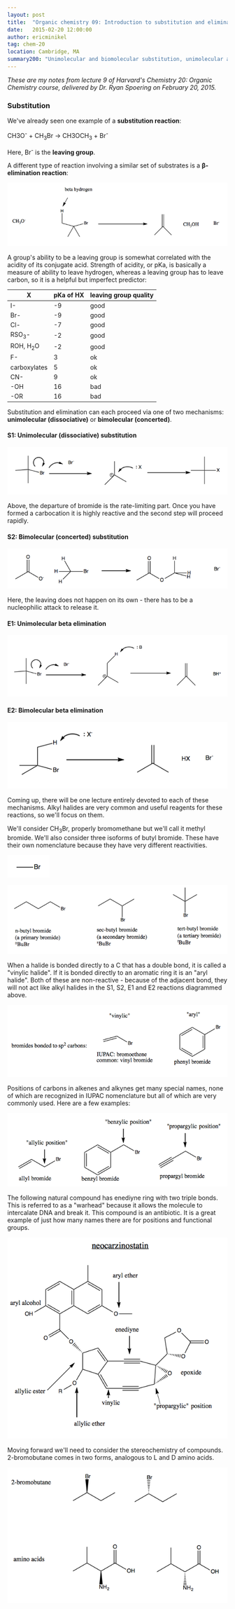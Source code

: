 ```yaml
---
layout: post
title:  "Organic chemistry 09: Introduction to substitution and elimination"
date:   2015-02-20 12:00:00
author: ericminikel
tag: chem-20
location: Cambridge, MA
summary200: "Unimolecular and biomolecular substitution, unimolecular and bimolecular elimination, position naming, and neocarzinostatin."
---
```


*These are my notes from lecture 9 of Harvard's Chemistry 20: Organic Chemistry course, delivered by Dr. Ryan Spoering on February 20, 2015.*

### Substitution

We've already seen one example of a **substitution reaction**:

CH<suub>3</sub>O<sup>-</sup> + CH<sub>3</sub>Br &rarr; CH<suub>3</sub>OCH<sub>3</sub> + Br<sup>-</sup>

Here, Br<sup>-</sup> is the **leaving group**.

A different type of reaction involving a similar set of substrates is a **&beta;-elimination reaction**:

![](/media/2015/02/beta-elimination.png)

A group's ability to be a leaving group is somewhat correlated with the acidity of its conjugate acid. Strength of acidity, or pKa, is basically a measure of ability to leave hydrogen, whereas a leaving group has to leave carbon, so it is a helpful but imperfect predictor:

| X | pKa of HX | leaving group quality |
| ---- | ---- | ---- |
| I- | -9 | good |
| Br- | -9 | good |
| Cl- | -7 | good |
| RSO<sub>3</sub>- | -2 | good |
| ROH, H<sub>2</sub>O | -2 | good |
| F- | 3 | ok |
| carboxylates | 5 | ok |
| CN- | 9 | ok |
| -OH | 16 | bad |
| -OR | 16 | bad |

Substitution and elimination can each proceed via one of two mechanisms: **unimolecular (dissociative)** or **bimolecular (concerted)**.

#### S1: Unimolecular (dissociative) substitution

![](/media/2015/02/unimolecular-substitution.png)

Above, the departure of bromide is the rate-limiting part. Once you have formed a carbocation it is highly reactive and the second step will proceed rapidly.

#### S2: Bimolecular (concerted) substitution

![](/media/2015/02/bimolecular-substitution.png)

Here, the leaving does not happen on its own - there has to be a nucleophilic attack to release it.

#### E1: Unimolecular beta elimination

![](/media/2015/02/unimolecular-beta-elimination.png)

#### E2: Bimolecular beta elimination

![](/media/2015/02/bimolecular-beta-elimination.png)

Coming up, there will be one lecture entirely devoted to each of these mechanisms. Alkyl halides are very common and useful reagents for these reactions, so we'll focus on them.

We'll consider CH<sub>3</sub>Br, properly bromomethane but we'll call it methyl bromide. We'll also consider three isoforms of butyl bromide. These have their own nomenclature because they have very different reactivities.

![](/media/2015/02/methyl-bromide.png)

![](/media/2015/02/butyl-bromide-three-ways.png)

When a halide is bonded directly to a C that has a double bond, it is called a "vinylic halide". If it is bonded directly to an aromatic ring it is an "aryl halide". Both of these are non-reactive - because of the adjacent bond, they will not act like alkyl halides in the S1, S2, E1 and E2 reactions diagrammed above.

![](/media/2015/02/bromides-on-sp2-carbons.png)

Positions of carbons in alkenes and alkynes get many special names, none of which are recognized in IUPAC nomenclature but all of which are very commonly used. Here are a few examples:

![](/media/2015/02/position-names.png)

The following natural compound has enediyne ring with two triple bonds. This is referred to as a "warhead" because it allows the molecule to intercalate DNA and break it. This compound is an antibiotic. It is a great example of just how many names there are for positions and functional groups.

![](/media/2015/02/neocarzinostatin.png)

Moving forward we'll need to consider the stereochemistry of compounds. 2-bromobutane comes in two forms, analogous to L and D amino acids.

![](/media/2015/02/stereochemistry.png)


